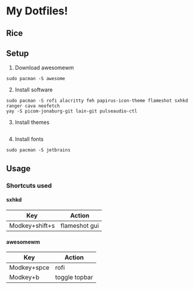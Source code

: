 # My Dotfiles!

## Rice

## Setup

1. Download awesomewm
```
sudo pacman -S awesome
```
2. Install software
```
sudo pacman -S rofi alacritty feh papirus-icon-theme flameshot sxhkd ranger cava neofetch 
yay -S picom-jonaburg-git lain-git pulseaudio-ctl
```
3. Install themes
```

```
4. Install fonts
```
sudo pacman -S jetbrains 
```

## Usage

### Shortcuts used

#### sxhkd
|      Key      |     Action    |
| ------------- | ------------- |
| Modkey+shift+s| flameshot gui |


#### awesomewm
|      Key      |     Action    |
| ------------- | ------------- |
|  Modkey+spce  |      rofi     |
|   Modkey+b    | toggle topbar |



